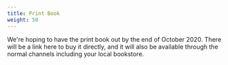 ```yaml
---
title: Print Book
weight: 50
---
```


We're hoping to have the print book out by the end of October 2020. There will
be a link here to buy it directly, and it will also be available through the
normal channels including your local bookstore.
